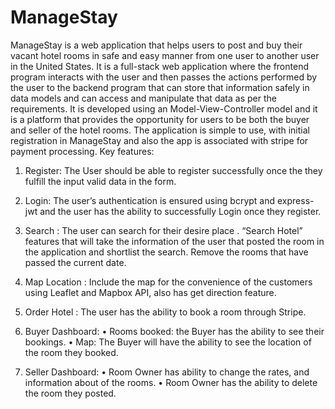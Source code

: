 # ManageStay
ManageStay is a web application that helps users to post and buy their vacant hotel rooms in safe and easy manner from one user to another user in the United States. It is a full-stack web application where the frontend program interacts with the user and then passes the actions performed by the user to the backend program that can store that information safely in data models and can access and manipulate that data as per the requirements. 
It is developed using an Model-View-Controller model and it is a platform that provides the opportunity for users to be both the buyer and seller of the hotel rooms. The application is simple to use, with initial registration in ManageStay and also the app is associated with stripe for payment processing.
Key features:

1.	Register: The User should be able to register successfully once the they fulfill the input valid data in the form. 

2.	Login:  The user’s authentication is ensured using bcrypt and express-jwt and the user has the ability to successfully Login once they register.

3.	 Search :  The user can search for their desire place . “Search Hotel” features that will take the information of the user that posted the room in the application and shortlist the search. Remove the rooms that have passed the current date.
4.	 Map  Location : Include the map for the convenience of the customers using Leaflet and Mapbox API, also has get direction feature.
5.	Order Hotel :  The user has the ability to book a room through Stripe.

6.	Buyer Dashboard:
•	Rooms booked:  the Buyer has the ability to see their bookings.
•	Map: The Buyer will have the ability to see the location of the room they booked. 

7.	Seller Dashboard: 
•	Room Owner has ability  to change the rates, and information about of the rooms.
•	Room Owner has the ability to delete the  room they posted.

